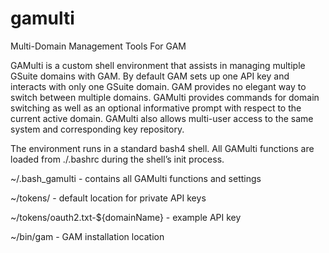 # gamulti
Multi-Domain Management Tools For GAM

GAMulti is a custom shell environment that assists in managing multiple GSuite domains with GAM.  By default GAM sets up one API key and interacts with only one GSuite domain.  GAM provides no elegant way to switch between multiple domains.  GAMulti provides commands for domain switching as well as an optional informative prompt with respect to the current active domain.  GAMulti also allows multi-user access to the same system and corresponding key repository.

The environment runs in a standard bash4 shell.  All GAMulti functions are loaded from ./.bashrc during the shell’s init process.

~/.bash_gamulti - contains all GAMulti functions and settings

~/tokens/ - default location for private API keys

~/tokens/oauth2.txt-${domainName} - example API key

~/bin/gam - GAM installation location
